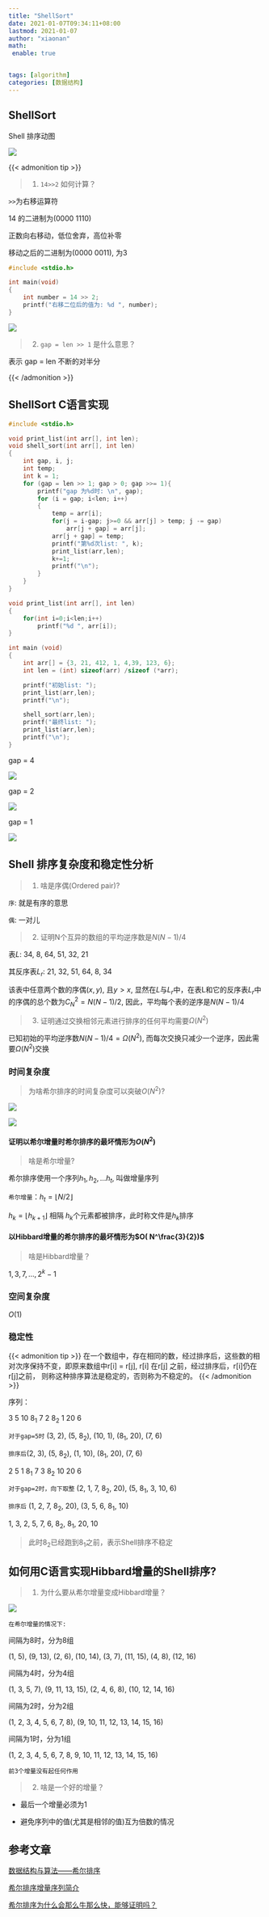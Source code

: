 ```yaml
---
title: "ShellSort"
date: 2021-01-07T09:34:11+08:00
lastmod: 2021-01-07
author: "xiaonan"
math:
 enable: true


tags: [algorithm]
categories: [数据结构]
---
```


## ShellSort

Shell 排序动图

![](https://img.fengqigang.cn//img/Sorting_shellsort_anim.gif)

<!--more-->


{{< admonition tip >}}
> 1. `14>>2` 如何计算？

`>>`为右移运算符

14 的二进制为(0000 1110)

正数向右移动，低位舍弃，高位补零

移动之后的二进制为(0000 0011), 为3

```c
#include <stdio.h>

int main(void)
{
	int number = 14 >> 2;
	printf("右移二位后的值为: %d ", number);
}
```
![](https://img.fengqigang.cn//img/20210107094949.png)

> 2. `gap = len >> 1` 是什么意思？

表示 gap = len 不断的对半分

{{< /admonition >}}

## ShellSort C语言实现

```c
#include <stdio.h>

void print_list(int arr[], int len);
void shell_sort(int arr[], int len)
{
	int gap, i, j;
	int temp;
	int k = 1;
	for (gap = len >> 1; gap > 0; gap >>= 1){
		printf("gap 为%d时: \n", gap);
		for (i = gap; i<len; i++)
		{
			temp = arr[i];
			for(j = i-gap; j>=0 && arr[j] > temp; j -= gap)
				arr[j + gap] = arr[j];
			arr[j + gap] = temp;
			printf("第%d次list: ", k);
			print_list(arr,len);
			k+=1;
			printf("\n");
		}
	}
}

void print_list(int arr[], int len)
{
	for(int i=0;i<len;i++)
		printf("%d ", arr[i]);
}

int main (void)
{
	int arr[] = {3, 21, 412, 1, 4,39, 123, 6};
	int len = (int) sizeof(arr) /sizeof (*arr);

	printf("初始list: ");
	print_list(arr,len);
	printf("\n");

	shell_sort(arr,len);
	printf("最终list: ");
	print_list(arr,len);
	printf("\n");
}
```
gap = 4

![](https://img.fengqigang.cn//img/20210107105627.png)

gap = 2

![](https://img.fengqigang.cn//img/20210107105743.png)

gap = 1

![](https://img.fengqigang.cn//img/20210107105821.png)

## Shell 排序复杂度和稳定性分析

> 1. 啥是序偶(Ordered pair)?

`序`: 就是有序的意思

`偶`: 一对儿

> 2. 证明N个互异的数组的平均逆序数是$N(N-1)/4$

表$L$: 34, 8, 64, 51, 32, 21

其反序表$L_r$: 21, 32, 51, 64, 8, 34

该表中任意两个数的序偶$(x, y)$, 且$y > x$, 显然在$L$与$L_r$中，在表L和它的反序表$L_r$中的序偶的总个数为$C_N^2=N(N-1)/2$, 因此，平均每个表的逆序是$N(N-1)/4$

> 3. 证明通过交换相邻元素进行排序的任何平均需要$\Omega(N^2)$

已知初始的平均逆序数$N(N - 1)/4 = \Omega(N^2)$, 而每次交换只减少一个逆序，因此需要$\Omega(N^2)$交换

### 时间复杂度

> 为啥希尔排序的时间复杂度可以突破$O(N^2)$?

![](https://img.fengqigang.cn//img/20210107212927.png)

![](https://img.fengqigang.cn//img/20210107212950.png)

#### 证明以希尔增量时希尔排序的最坏情形为$O(N^2)$

> 啥是希尔增量?

希尔排序使用一个序列$h_1, h_2, ... h_t$, 叫做增量序列

`希尔增量`：$h_t = \lfloor N/2 \rfloor$

$h_k = \lfloor h_{k+1} \rfloor$ 相隔 $h_k$个元素都被排序，此时称文件是$h_k$排序



#### 以Hibbard增量的希尔排序的最坏情形为$O( N^\frac{3}{2})$

> 啥是Hibbard增量？

$1, 3, 7, ..., 2^k - 1$

### 空间复杂度

$O(1)$

### 稳定性

{{<  admonition tip >}}
在一个数组中，存在相同的数，经过排序后，这些数的相对次序保持不变，即原来数组中r[i] = r[j], r[i] 在r[j] 之前，经过排序后，r[i]仍在r[j]之前， 则称这种排序算法是稳定的，否则称为不稳定的。
{{<  /admonition >}}

序列：

3 5 10 $8_1$ 7 2 $8_2$ 1 20 6

`对于gap=5时` (3, 2), (5, $8_2$), (10, 1), ($8_1$, 20), (7, 6)

`排序后`(2, 3), (5, $8_2$), (1, 10), ($8_1$, 20), (7, 6)

2 5 1 $8_1$ 7 3 $8_2$ 10 20 6

`对于gap=2时，向下取整` (2, 1, 7, $8_2$, 20), (5, $8_1$, 3, 10, 6)

`排序后` (1, 2, 7, $8_2$, 20), (3, 5, 6, $8_1$, 10)

1, 3, 2, 5, 7, 6, $8_2$, $8_1$, 20, 10

> 此时$8_2$已经跑到$8_1$之前，表示Shell排序不稳定


## 如何用C语言实现Hibbard增量的Shell排序?

> 1. 为什么要从希尔增量变成Hibbard增量？

![](https://img.fengqigang.cn//img/20210107204444.png)

`在希尔增量的情况下:`

间隔为8时，分为8组

(1, 5), (9, 13), (2, 6), (10, 14), (3, 7), (11, 15), (4, 8), (12, 16)

间隔为4时，分为4组

(1, 3, 5, 7), (9, 11, 13, 15), (2, 4, 6, 8), (10, 12, 14, 16)

间隔为2时，分为2组

(1, 2, 3, 4, 5, 6, 7, 8), (9, 10, 11, 12, 13, 14, 15, 16)

间隔为1时，分为1组

(1, 2, 3, 4, 5, 6, 7, 8, 9, 10, 11, 12, 13, 14, 15, 16)

`前3个增量没有起任何作用`

> 2. 啥是一个好的增量？

- 最后一个增量必须为1

- 避免序列中的值(尤其是相邻的值)互为倍数的情况


## 参考文章

[数据结构与算法——希尔排序](https://www.cnblogs.com/cciejh/p/14161072.html)

[希尔排序增量序列简介](https://blog.csdn.net/Foliciatarier/article/details/53891144)

[希尔排序为什么会那么牛那么快，能够证明吗？](https://www.zhihu.com/question/24637339)

